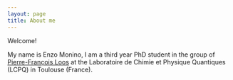 ```yaml
---
layout: page
title: About me
---
```


Welcome!

My name is Enzo Monino, I am a third year PhD student in the group of [Pierre-François Loos](https://pfloos.github.io/WEB_LOOS/) at the Laboratoire de Chimie et Physique Quantiques (LCPQ) in Toulouse (France).
